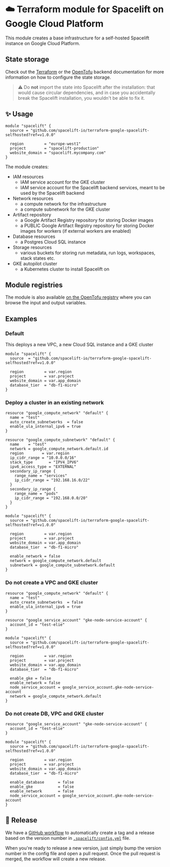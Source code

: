 # ☁️ Terraform module for Spacelift on Google Cloud Platform

This module creates a base infrastructure for a self-hosted Spacelift instance on Google Cloud Platform.

## State storage

Check out the [Terraform](https://developer.hashicorp.com/terraform/language/backend) or the [OpenTofu](https://opentofu.org/docs/language/settings/backends/configuration/) backend documentation for more information on how to configure the state storage.

> ⚠️ Do **not** import the state into Spacelift after the installation: that would cause circular dependencies, and in case you accidentally break the Spacelift installation, you wouldn't be able to fix it.

## ✨ Usage

```hcl
module "spacelift" {
  source = "github.com/spacelift-io/terraform-google-spacelift-selfhosted?ref=v1.0.0"

  region         = "europe-west1"
  project        = "spacelift-production"
  website_domain = "spacelift.mycompany.com"
}
```

The module creates:

- IAM resources
  - IAM service account for the GKE cluster
  - IAM service account for the Spacelift backend services, meant to be used by the Spacelift backend
- Network resources
  - a compute network for the infrastructure
  - a compute subnetwork for the GKE cluster
- Artifact repository
  - a Google Artifact Registry repository for storing Docker images
  - a PUBLIC Google Artifact Registry repository for storing Docker images for workers (if external workers are enabled)
- Database resources
  - a Postgres Cloud SQL instance
- Storage resources
  - various buckets for storing run metadata, run logs, workspaces, stack states etc.
- GKE autopilot cluster  
  - a Kubernetes cluster to install Spacelift on

## Module registries

The module is also available [on the OpenTofu registry](https://search.opentofu.org/module/spacelift-io/spacelift-selfhosted/google/latest) where you can browse the input and output variables.

## Examples

### Default

This deploys a new VPC, a new Cloud SQL instance and a GKE cluster

```hcl
module "spacelift" {
  source  = "github.com/spacelift-io/terraform-google-spacelift-selfhosted?ref=v1.0.0"

  region         = var.region
  project        = var.project
  website_domain = var.app_domain
  database_tier  = "db-f1-micro"
}
```

### Deploy a cluster in an existing network

```hcl
resource "google_compute_network" "default" {
  name = "test"
  auto_create_subnetworks  = false
  enable_ula_internal_ipv6 = true
}

resource "google_compute_subnetwork" "default" {
  name    = "test"
  network = google_compute_network.default.id
  region        = var.region
  ip_cidr_range = "10.0.0.0/16"
  stack_type       = "IPV4_IPV6"
  ipv6_access_type = "EXTERNAL"
  secondary_ip_range {
    range_name = "services"
    ip_cidr_range = "192.168.16.0/22"
  }
  secondary_ip_range {
    range_name = "pods"
    ip_cidr_range = "192.168.0.0/20"
  }
}

module "spacelift" {
  source = "github.com/spacelift-io/terraform-google-spacelift-selfhosted?ref=v1.0.0"

  region         = var.region
  project        = var.project
  website_domain = var.app_domain
  database_tier  = "db-f1-micro"

  enable_network = false
  network = google_compute_network.default
  subnetwork = google_compute_subnetwork.default
}
```

### Do not create a VPC and GKE cluster

```hcl
resource "google_compute_network" "default" {
  name = "test"
  auto_create_subnetworks  = false
  enable_ula_internal_ipv6 = true
}

resource "google_service_account" "gke-node-service-account" {
  account_id = "test-elie"
}

module "spacelift" {
  source = "github.com/spacelift-io/terraform-google-spacelift-selfhosted?ref=v1.0.0"

  region         = var.region
  project        = var.project
  website_domain = var.app_domain
  database_tier  = "db-f1-micro"

  enable_gke = false
  enable_network = false
  node_service_account = google_service_account.gke-node-service-account
  network = google_compute_network.default
}
```

### Do not create DB, VPC and GKE cluster

```hcl
resource "google_service_account" "gke-node-service-account" {
  account_id = "test-elie"
}

module "spacelift" {
  source = "github.com/spacelift-io/terraform-google-spacelift-selfhosted?ref=v1.0.0"

  region         = var.region
  project        = var.project
  website_domain = var.app_domain
  database_tier  = "db-f1-micro"

  enable_database      = false
  enable_gke           = false
  enable_network       = false
  node_service_account = google_service_account.gke-node-service-account
}
```

## 🚀 Release

We have a [GitHub workflow](./.github/workflows/release.yaml) to automatically create a tag and a release based on the version number in [`.spacelift/config.yml`](./.spacelift/config.yml) file.

When you're ready to release a new version, just simply bump the version number in the config file and open a pull request. Once the pull request is merged, the workflow will create a new release.
